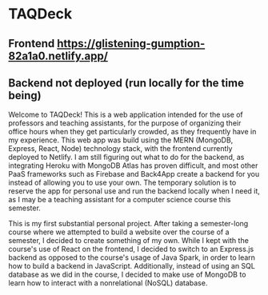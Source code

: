 # TAQDeck
## Frontend https://glistening-gumption-82a1a0.netlify.app/
## Backend not deployed (run locally for the time being)

Welcome to TAQDeck! This is a web application intended for the use of professors and teaching assistants, for the purpose of organizing their office hours when they get particularly crowded, as they frequently have in my experience. This web app was build using the MERN (MongoDB, Express, React, Node) technology stack, with the frontend currently deployed to Netlify. I am still figuring out what to do for the backend, as integrating Heroku with MongoDB Atlas has proven difficult, and most other PaaS frameworks such as Firebase and Back4App create a backend for you instead of allowing you to use your own. The temporary solution is to reserve the app for personal use and run the backend locally when I need it, as I may be a teaching assistant for a computer science course this semester.

This is my first substantial personal project. After taking a semester-long course where we attempted to build a website over the course of a semester, I decided to create something of my own. While I kept with the course's use of React on the frontend, I decided to switch to an Express.js backend as opposed to the course's usage of Java Spark, in order to learn how to build a backend in JavaScript. Additionally, instead of using an SQL database as we did in the course, I decided to make use of MongoDB to learn how to interact with a nonrelational (NoSQL) database. 
